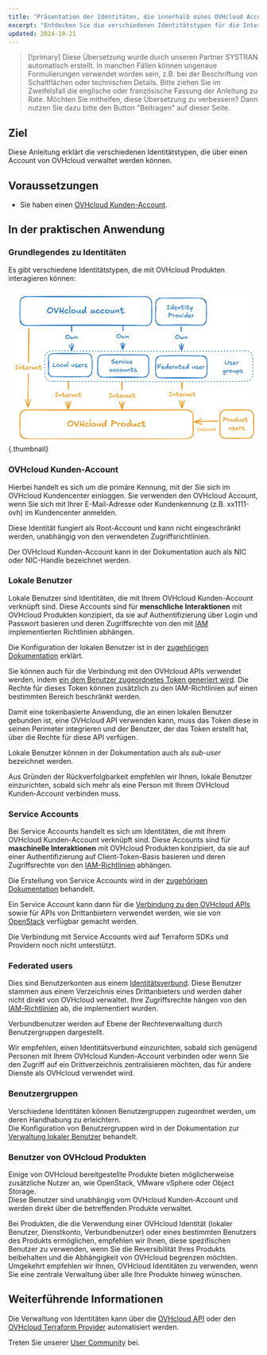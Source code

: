 ```yaml
---
title: "Präsentation der Identitäten, die innerhalb eines OVHcloud Accounts interagieren können"
excerpt: "Entdecken Sie die verschiedenen Identitätstypen für die Interaktion mit einem OVHcloud Produkt"
updated: 2024-10-21
---
```


> [!primary]
> Diese Übersetzung wurde durch unseren Partner SYSTRAN automatisch erstellt. In manchen Fällen können ungenaue Formulierungen verwendet worden sein, z.B. bei der Beschriftung von Schaltflächen oder technischen Details. Bitte ziehen Sie im Zweifelsfall die englische oder französische Fassung der Anleitung zu Rate. Möchten Sie mithelfen, diese Übersetzung zu verbessern? Dann nutzen Sie dazu bitte den Button "Beitragen" auf dieser Seite.
>

## Ziel

Diese Anleitung erklärt die verschiedenen Identitätstypen, die über einen Account von OVHcloud verwaltet werden können.

## Voraussetzungen

- Sie haben einen [OVHcloud Kunden-Account](/pages/account_and_service_management/account_information/ovhcloud-account-creation).

## In der praktischen Anwendung

### Grundlegendes zu Identitäten

Es gibt verschiedene Identitätstypen, die mit OVHcloud Produkten interagieren können:

![identities-types](images/identities_types.png){.thumbnail}

### OVHcloud Kunden-Account

Hierbei handelt es sich um die primäre Kennung, mit der Sie sich im OVHcloud Kundencenter einloggen. Sie verwenden den OVHcloud Account, wenn Sie sich mit Ihrer E-Mail-Adresse oder Kundenkennung (z.B. xx1111-ovh) im Kundencenter anmelden.

Diese Identität fungiert als Root-Account und kann nicht eingeschränkt werden, unabhängig von den verwendeten Zugriffsrichtlinien.

Der OVHcloud Kunden-Account kann in der Dokumentation auch als NIC oder NIC-Handle bezeichnet werden.

### Lokale Benutzer

Lokale Benutzer sind Identitäten, die mit Ihrem OVHcloud Kunden-Account verknüpft sind. Diese Accounts sind für **menschliche Interaktionen** mit OVHcloud Produkten konzipiert, da sie auf Authentifizierung über Login und Passwort basieren und deren Zugriffsrechte von den mit [IAM](/pages/account_and_service_management/account_information/iam-policy-ui) implementierten Richtlinien abhängen.

Die Konfiguration der lokalen Benutzer ist in der [zugehörigen Dokumentation](/pages/account_and_service_management/account_information/ovhcloud-users-management) erklärt.

Sie können auch für die Verbindung mit den OVHcloud APIs verwendet werden, indem [ein dem Benutzer zugeordnetes Token generiert wird](/pages/manage_and_operate/api/first-steps). Die Rechte für dieses Token können zusätzlich zu den IAM-Richtlinien auf einen bestimmten Bereich beschränkt werden.

Damit eine tokenbasierte Anwendung, die an einen lokalen Benutzer gebunden ist, eine OVHcloud API verwenden kann, muss das Token diese in seinen Perimeter integrieren und der Benutzer, der das Token erstellt hat, über die Rechte für diese API verfügen.

Lokale Benutzer können in der Dokumentation auch als *sub-user* bezeichnet werden.

Aus Gründen der Rückverfolgbarkeit empfehlen wir Ihnen, lokale Benutzer einzurichten, sobald sich mehr als eine Person mit Ihrem OVHcloud Kunden-Account verbinden muss.

### Service Accounts

Bei Service Accounts handelt es sich um Identitäten, die mit Ihrem OVHcloud Kunden-Account verknüpft sind. Diese Accounts sind für **maschinelle Interaktionen** mit OVHcloud Produkten konzipiert, da sie auf einer Authentifizierung auf Client-Token-Basis basieren und deren Zugriffsrechte von den [IAM-Richtlinien](/pages/account_and_service_management/account_information/iam-policy-ui) abhängen.

Die Erstellung von Service Accounts wird in der [zugehörigen Dokumentation](/pages/manage_and_operate/api/manage-service-account) behandelt.

Ein Service Account kann dann für die [Verbindung zu den OVHcloud APIs](/pages/account_and_service_management/account_information/authenticate-api-with-service-account) sowie für APIs von Drittanbietern verwendet werden, wie sie von [OpenStack](/pages/manage_and_operate/iam/authenticate-api-openstack-with-service-account) verfügbar gemacht werden.

Die Verbindung mit Service Accounts wird auf Terraform SDKs und Providern noch nicht unterstützt.

### Federated users

Dies sind Benutzerkonten aus einem [Identitätsverbund](/products/manage-operate-user-federation). Diese Benutzer stammen aus einem Verzeichnis eines Drittanbieters und werden daher nicht direkt von OVHcloud verwaltet. Ihre Zugriffsrechte hängen von den [IAM-Richtlinien](/pages/account_and_service_management/account_information/iam-policy-ui) ab, die implementiert wurden.

Verbundbenutzer werden auf Ebene der Rechteverwaltung durch Benutzergruppen dargestellt.

Wir empfehlen, einen Identitätsverbund einzurichten, sobald sich genügend Personen mit Ihrem OVHcloud Kunden-Account verbinden oder wenn Sie den Zugriff auf ein Drittverzeichnis zentralisieren möchten, das für andere Dienste als OVHcloud verwendet wird.

### Benutzergruppen

Verschiedene Identitäten können Benutzergruppen zugeordnet werden, um deren Handhabung zu erleichtern.  
Die Konfiguration von Benutzergruppen wird in der Dokumentation zur [Verwaltung lokaler Benutzer](/pages/account_and_service_management/account_information/ovhcloud-users-management) behandelt.

### Benutzer von OVHcloud Produkten

Einige von OVHcloud bereitgestellte Produkte bieten möglicherweise zusätzliche Nutzer an, wie OpenStack, VMware vSphere oder Object Storage.  
Diese Benutzer sind unabhängig vom OVHcloud Kunden-Account und werden direkt über die betreffenden Produkte verwaltet.

Bei Produkten, die die Verwendung einer OVHcloud Identität (lokaler Benutzer, Dienstkonto, Verbundbenutzer) oder eines bestimmten Benutzers des Produkts ermöglichen, empfehlen wir Ihnen, diese spezifischen Benutzer zu verwenden, wenn Sie die Reversibilität Ihres Produkts beibehalten und die Abhängigkeit von OVHcloud begrenzen möchten.  
Umgekehrt empfehlen wir Ihnen, OVHcloud Identitäten zu verwenden, wenn Sie eine zentrale Verwaltung über alle Ihre Produkte hinweg wünschen.

## Weiterführende Informationen

Die Verwaltung von Identitäten kann über die [OVHcloud API](/pages/manage_and_operate/api/first-steps) oder den [OVHcloud Terraform Provider](/pages/manage_and_operate/terraform/terraform-at-ovhcloud) automatisiert werden.

Treten Sie unserer [User Community](/links/community) bei.
